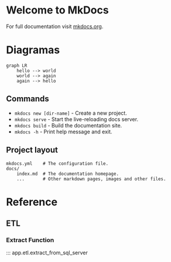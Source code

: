# Welcome to MkDocs

For full documentation visit [mkdocs.org](https://www.mkdocs.org).

# Diagramas

```mermaid
graph LR
    hello --> world
    world --> again
    again --> hello
```

## Commands

* `mkdocs new [dir-name]` - Create a new project.
* `mkdocs serve` - Start the live-reloading docs server.
* `mkdocs build` - Build the documentation site.
* `mkdocs -h` - Print help message and exit.

## Project layout

    mkdocs.yml    # The configuration file.
    docs/
        index.md  # The documentation homepage.
        ...       # Other markdown pages, images and other files.

# Reference

## ETL

### Extract Function
::: app.etl.extract_from_sql_server